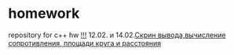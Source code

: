 # homework
repository for c++ hw
[!!!](https://memchik.ru/images/memes/5ed7628eb1c7e374940b80fa.jpg)
12.02. и 14.02.[Скрин вывода,вычисление сопротивления, площади круга и расстояния](https://github.com/maksik1488/homework/blob/main/ConsoleApplication1.cpp)
